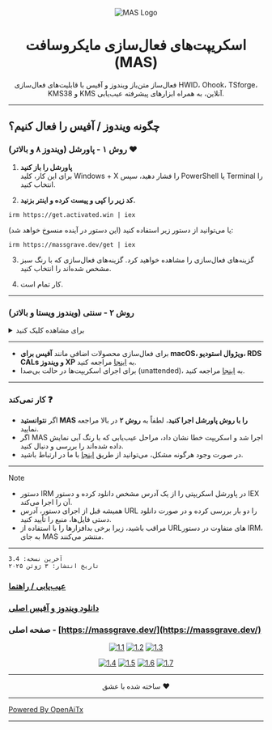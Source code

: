<p align="center"><img src="https://massgrave.dev/img/logo_small.png" alt="MAS Logo"></p>

<h1 align="center">اسکریپت‌های فعال‌سازی مایکروسافت (MAS)</h1>

<p align="center">فعال‌ساز متن‌باز ویندوز و آفیس با قابلیت‌های فعال‌سازی HWID، Ohook، TSforge، KMS38 و KMS آنلاین، به همراه ابزارهای پیشرفته عیب‌یابی.</p>

<hr>
  
## چگونه ویندوز / آفیس را فعال کنیم؟

### روش ۱ - پاورشل (ویندوز ۸ و بالاتر) ❤️

1.   **پاورشل را باز کنید**  
	برای این کار، کلید Windows + X را فشار دهید، سپس PowerShell یا Terminal را انتخاب کنید.

2.   **کد زیر را کپی و پیست کرده و اینتر بزنید.**  
```
irm https://get.activated.win | iex
```
یا می‌توانید از دستور زیر استفاده کنید (این دستور در آینده منسوخ خواهد شد):  
```
irm https://massgrave.dev/get | iex
```

3.   گزینه‌های فعال‌سازی را مشاهده خواهید کرد. گزینه‌های فعال‌سازی که با رنگ سبز مشخص شده‌اند را انتخاب کنید.

4.   کار تمام است.

---

### روش ۲ - سنتی (ویندوز ویستا و بالاتر)

<details>
  <summary>برای مشاهده کلیک کنید</summary>
  
1.   فایل را با یکی از لینک‌های زیر دانلود کنید:  
`https://github.com/massgravel/Microsoft-Activation-Scripts/archive/refs/heads/master.zip`  
یا  
`https://git.activated.win/massgrave/Microsoft-Activation-Scripts/archive/master.zip`
2.   روی فایل zip دانلود شده راست‌کلیک کرده و آن را استخراج کنید.
3.   در پوشه استخراج‌شده، پوشه‌ای به نام `All-In-One-Version` را پیدا کنید.
4.   فایل `MAS_AIO.cmd` را اجرا کنید.
5.   گزینه‌های فعال‌سازی را مشاهده خواهید کرد. دستورالعمل‌های نمایش داده شده روی صفحه را دنبال کنید.
6.   کار تمام است.

</details>

---

- برای فعال‌سازی محصولات اضافی مانند **آفیس برای macOS، ویژوال استودیو، RDS CALs و ویندوز XP** به [اینجا](https://massgrave.dev/unsupported_products_activation) مراجعه کنید.
- برای اجرای اسکریپت‌ها در حالت بی‌صدا (unattended)، به [اینجا](https://massgrave.dev/command_line_switches) مراجعه کنید.

---

### کار نمی‌کند ❓

- اگر **نتوانستید MAS را با روش پاورشل اجرا کنید**، لطفاً به **روش ۲** در بالا مراجعه نمایید.
- اگر MAS اجرا شد و اسکریپت خطا نشان داد، مراحل عیب‌یابی که با رنگ آبی نمایش داده شده‌اند را بررسی و دنبال کنید.
- در صورت وجود هرگونه مشکل، می‌توانید از طریق [اینجا](https://massgrave.dev/troubleshoot) با ما در ارتباط باشید.

---

> [!NOTE]
>
> - دستور IRM در پاورشل اسکریپتی را از یک آدرس مشخص دانلود کرده و دستور IEX آن را اجرا می‌کند.
> - همیشه قبل از اجرای دستور، آدرس URL را دو بار بررسی کرده و در صورت دانلود دستی فایل‌ها، منبع را تأیید کنید.
> - مراقب باشید، زیرا برخی بدافزارها را با استفاده از URLهای متفاوت در دستور IRM، به جای MAS منتشر می‌کنند.

---

```
آخرین نسخه: 3.4
تاریخ انتشار: ۳ ژوئن ۲۰۲۵
```

### [عیب‌یابی / راهنما](https://massgrave.dev/troubleshoot)
### [دانلود ویندوز و آفیس اصلی](https://massgrave.dev/genuine-installation-media)
### صفحه اصلی - [https://massgrave.dev/](https://massgrave.dev/)

<div align="center">
  
[![1.1]][1]
[![1.2]][2]
[![1.3]][3]

</div>

<div align="center">
  
[![1.4]][4]
[![1.5]][5]
[![1.6]][6]
[![1.7]][7]

</div>

[1.1]: https://massgrave.dev/img/logo_github.png (GitHub)
[1.2]: https://massgrave.dev/img/logo_azuredevops.png (AzureDevOps)
[1.3]: https://massgrave.dev/img/logo_gitea.png (Self-hosted Git)

[1.4]: https://massgrave.dev/img/logo_discord.png (Chat with us without signup)
[1.5]: https://massgrave.dev/img/logo_reddit.png (Reddit)
[1.6]: https://massgrave.dev/img/logo_bluesky.png (Bluesky)
[1.7]: https://massgrave.dev/img/logo_x.png (Twitter)

[1]: https://github.com/massgravel/Microsoft-Activation-Scripts
[2]: https://dev.azure.com/massgrave/_git/Microsoft-Activation-Scripts
[3]: https://git.activated.win/massgrave/Microsoft-Activation-Scripts
[4]: https://discord.gg/j2yFsV5ZVC
[5]: https://www.reddit.com/r/MAS_Activator
[6]: https://bsky.app/profile/massgrave.dev
[7]: https://twitter.com/massgravel

---

<p align="center">ساخته شده با عشق ❤️</p>

---

[Powered By OpenAiTx](https://github.com/OpenAiTx/OpenAiTx)

---